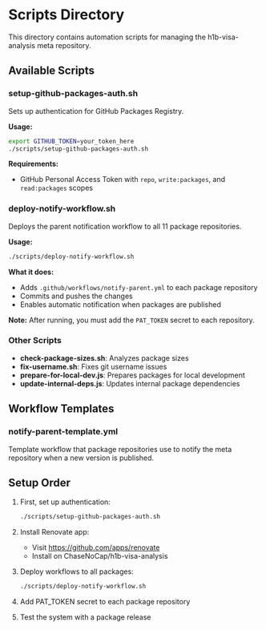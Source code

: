 # Scripts Directory

This directory contains automation scripts for managing the h1b-visa-analysis meta repository.

## Available Scripts

### setup-github-packages-auth.sh
Sets up authentication for GitHub Packages Registry.

**Usage:**
```bash
export GITHUB_TOKEN=your_token_here
./scripts/setup-github-packages-auth.sh
```

**Requirements:**
- GitHub Personal Access Token with `repo`, `write:packages`, and `read:packages` scopes

### deploy-notify-workflow.sh
Deploys the parent notification workflow to all 11 package repositories.

**Usage:**
```bash
./scripts/deploy-notify-workflow.sh
```

**What it does:**
- Adds `.github/workflows/notify-parent.yml` to each package repository
- Commits and pushes the changes
- Enables automatic notification when packages are published

**Note:** After running, you must add the `PAT_TOKEN` secret to each repository.

### Other Scripts

- **check-package-sizes.sh**: Analyzes package sizes
- **fix-username.sh**: Fixes git username issues
- **prepare-for-local-dev.js**: Prepares packages for local development
- **update-internal-deps.js**: Updates internal package dependencies

## Workflow Templates

### notify-parent-template.yml
Template workflow that package repositories use to notify the meta repository when a new version is published.

## Setup Order

1. First, set up authentication:
   ```bash
   ./scripts/setup-github-packages-auth.sh
   ```

2. Install Renovate app:
   - Visit https://github.com/apps/renovate
   - Install on ChaseNoCap/h1b-visa-analysis

3. Deploy workflows to all packages:
   ```bash
   ./scripts/deploy-notify-workflow.sh
   ```

4. Add PAT_TOKEN secret to each package repository

5. Test the system with a package release
